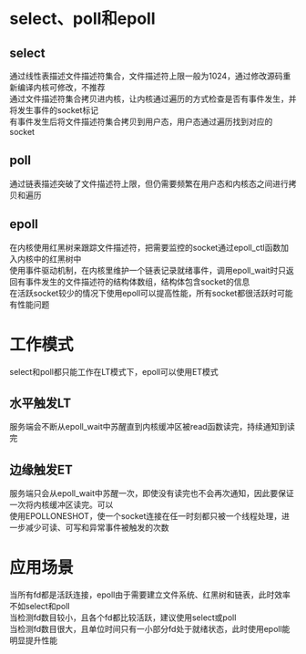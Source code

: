 # select、poll和epoll
## select  
通过线性表描述文件描述符集合，文件描述符上限一般为1024，通过修改源码重新编译内核可修改，不推荐  
通过文件描述符集合拷贝进内核，让内核通过遍历的方式检查是否有事件发生，并将发生事件的socket标记  
有事件发生后将文件描述符集合拷贝到用户态，用户态通过遍历找到对应的socket  
## poll
通过链表描述突破了文件描述符上限，但仍需要频繁在用户态和内核态之间进行拷贝和遍历  
## epoll
在内核使用红黑树来跟踪文件描述符，把需要监控的socket通过epoll_ctl函数加入内核中的红黑树中  
使用事件驱动机制，在内核里维护一个链表记录就绪事件，调用epoll_wait时只返回有事件发生的文件描述符的结构体数组，结构体包含socket的信息  
在活跃socket较少的情况下使用epoll可以提高性能，所有socket都很活跃时可能有性能问题  
  
# 工作模式
select和poll都只能工作在LT模式下，epoll可以使用ET模式  
## 水平触发LT
服务端会不断从epoll_wait中苏醒直到内核缓冲区被read函数读完，持续通知到读完  
## 边缘触发ET
服务端只会从epoll_wait中苏醒一次，即使没有读完也不会再次通知，因此要保证一次将内核缓冲区读完。可以  
使用EPOLLONESHOT，使一个socket连接在任一时刻都只被一个线程处理，进一步减少可读、可写和异常事件被触发的次数 

  
#  应用场景
当所有fd都是活跃连接，epoll由于需要建立文件系统、红黑树和链表，此时效率不如select和poll  
当检测fd数目较小，且各个fd都比较活跃，建议使用select或poll  
当检测fd数目很大，且单位时间只有一小部分fd处于就绪状态，此时使用epoll能明显提升性能  

